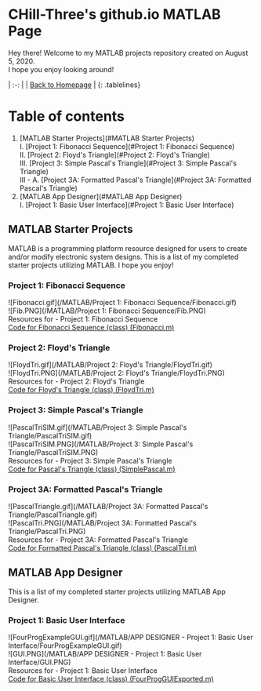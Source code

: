 <!-- Quick Notes -->
<!-- 1). To break lines: do two spaces after the line or do <br/> -->

<!-- Title -->
# CHill-Three's github.io MATLAB Page
Hey there! Welcome to my MATLAB projects repository created on August 5, 2020.<br/>
I hope you enjoy looking around!<br/>
<!-- Table of Contents (TITLES) -->

<!-- Home Button (Home) -->
<style>
.tablelines table, .tablelines td, .tablelines th {
        border: 2px solid black;
        }
</style>
| :-: |
| [Back to Homepage](https://chill-three.github.io/) |
{: .tablelines}

# Table of contents
1. [MATLAB Starter Projects](#MATLAB Starter Projects)<br/>
  I. [Project 1: Fibonacci Sequence](#Project 1: Fibonacci Sequence)<br/>
  II. [Project 2: Floyd's Triangle](#Project 2: Floyd's Triangle)<br/>
  III. [Project 3: Simple Pascal's Triangle](#Project 3: Simple Pascal's Triangle)<br/>
  III - A. [Project 3A: Formatted Pascal's Triangle](#Project 3A: Formatted Pascal's Triangle)<br/>
2. [MATLAB App Designer](#MATLAB App Designer)<br/>
  I. [Project 1: Basic User Interface](#Project 1: Basic User Interface)<br/>
<!-- Table of Contents (BODY) -->

<!-- MATLAB Starter Projects -->
## MATLAB Starter Projects <a name="MATLAB Starter Projects"></a>
MATLAB is a programming platform resource designed for users to create and/or modify electronic system designs. This is a list of my completed starter projects utilizing MATLAB. I hope you enjoy!

<!-- Project 1: Fibonacci Sequence (SUB-PARA) -->
### Project 1: Fibonacci Sequence <a name="Project 1: Fibonacci Sequence"></a>
![Fibonacci.gif](/MATLAB/Project 1: Fibonacci Sequence/Fibonacci.gif)<br/>
![Fib.PNG](/MATLAB/Project 1: Fibonacci Sequence/Fib.PNG)<br/>
Resources for - Project 1: Fibonacci Sequence<br/>
[Code for Fibonacci Sequence (class) (Fibonacci.m)](https://github.com/CHill-Three/matlab.github.io/blob/master/MATLAB/Project%201:%20Fibonacci%20Sequence/Fibonacci.m)<br/>


<!-- Project 2: Floyd's Triangle (SUB-PARA) -->
### Project 2: Floyd's Triangle <a name="Project 2: Floyd's Triangle"></a>
![FloydTri.gif](/MATLAB/Project 2: Floyd's Triangle/FloydTri.gif)<br/>
![FloydTri.PNG](/MATLAB/Project 2: Floyd's Triangle/FloydTri.PNG)<br/>
Resources for - Project 2: Floyd's Triangle<br/>
[Code for Floyd's Triangle (class) (FloydTri.m)](https://github.com/CHill-Three/matlab.github.io/blob/master/MATLAB/Project%202:%20Floyd's%20Triangle/FloydTri.m)<br/>

<!-- Project 3: Simple Pascal's Triangle (SUB-PARA) -->
### Project 3: Simple Pascal's Triangle <a name="Project 3: Simple Pascal's Triangle"></a>
![PascalTriSIM.gif](/MATLAB/Project 3: Simple Pascal's Triangle/PascalTriSIM.gif)<br/>
![PascalTriSIM.PNG](/MATLAB/Project 3: Simple Pascal's Triangle/PascalTriSIM.PNG)<br/>
Resources for - Project 3: Simple Pascal's Triangle<br/>
[Code for Pascal's Triangle (class) (SimplePascal.m)](https://github.com/CHill-Three/matlab.github.io/blob/master/MATLAB/Project%203:%20Simple%20Pascal's%20Triangle/SimplePascal.m)<br/>

<!-- Project 3A: Formatted Pascal's Triangle (SUB-PARA) -->
### Project 3A: Formatted Pascal's Triangle <a name="Project 3A: Formatted Pascal's Triangle"></a>
![PascalTriangle.gif](/MATLAB/Project 3A: Formatted Pascal's Triangle/PascalTriangle.gif)<br/>
![PascalTri.PNG](/MATLAB/Project 3A: Formatted Pascal's Triangle/PascalTri.PNG)<br/>
Resources for - Project 3A: Formatted Pascal's Triangle<br/>
[Code for Formatted Pascal's Triangle (class) (PascalTri.m)](https://github.com/CHill-Three/matlab.github.io/blob/master/MATLAB/Project%203A:%20Formatted%20Pascal's%20Triangle/PascalTri.m)<br/>

<!-- MATLAB App Designer -->
## MATLAB App Designer <a name="MATLAB App Designer"></a>
This is a list of my completed starter projects utilizing MATLAB App Designer.

<!-- Project 1: Basic User Interface (SUB-PARA) -->
### Project 1: Basic User Interface <a name="Project 1: Basic User Interface"></a>
![FourProgExampleGUI.gif](/MATLAB/APP DESIGNER - Project 1: Basic User Interface/FourProgExampleGUI.gif)<br/>
![GUI.PNG](/MATLAB/APP DESIGNER - Project 1: Basic User Interface/GUI.PNG)<br/>
Resources for - Project 1: Basic User Interface<br/>
[Code for Basic User Interface (class) (FourProgGUIExported.m)](https://github.com/CHill-Three/matlab.github.io/blob/master/MATLAB/APP%20DESIGNER%20-%20Project%201:%20Basic%20User%20Interface/FourProgGUIExported.m)<br/>
